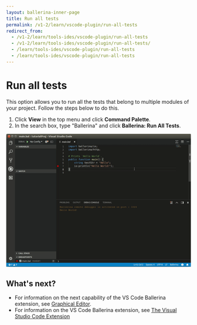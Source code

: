 ```yaml
---
layout: ballerina-inner-page
title: Run all tests
permalink: /v1-2/learn/vscode-plugin/run-all-tests
redirect_from:
  - /v1-2/learn/tools-ides/vscode-plugin/run-all-tests
  - /v1-2/learn/tools-ides/vscode-plugin/run-all-tests/
  - /learn/tools-ides/vscode-plugin/run-all-tests
  - /learn/tools-ides/vscode-plugin/run-all-tests
---
```


# Run all tests

This option allows you to run all the tests that belong to multiple modules of your project. Follow the steps below to do this.

1. Click **View** in the top menu and click **Command Palette**.
2. In the search box, type "Ballerina" and click **Ballerina: Run All Tests**.

![Run all tests](/v1-2/learn/images/run-all-tests.gif)

## What's next?

- For information on the next capability of the VS Code Ballerina extension, see [Graphical Editor](/v1-2/learn/vscode-plugin/graphical-editor.md).
- For information on the VS Code Ballerina extension, see [The Visual Studio Code Extension](/v1-2/learn/vscode-plugin/vscode-plugin.md)